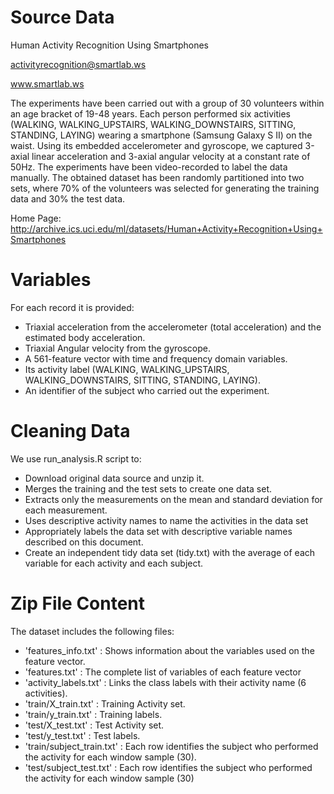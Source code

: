 # Source Data

Human Activity Recognition Using Smartphones

activityrecognition@smartlab.ws

www.smartlab.ws

The experiments have been carried out with a group of 30 volunteers within an age bracket of 19-48 years. Each person performed six activities (WALKING, WALKING_UPSTAIRS, WALKING_DOWNSTAIRS, SITTING, STANDING, LAYING) wearing a smartphone (Samsung Galaxy S II) on the waist. Using its embedded accelerometer and gyroscope, we captured 3-axial linear acceleration and 3-axial angular velocity at a constant rate of 50Hz. The experiments have been video-recorded to label the data manually. The obtained dataset has been randomly partitioned into two sets, where 70% of the volunteers was selected for generating the training data and 30% the test data. 

Home Page: http://archive.ics.uci.edu/ml/datasets/Human+Activity+Recognition+Using+Smartphones

# Variables

For each record it is provided:

- Triaxial acceleration from the accelerometer (total acceleration) and the estimated body acceleration.
- Triaxial Angular velocity from the gyroscope. 
- A 561-feature vector with time and frequency domain variables. 
- Its activity label (WALKING, WALKING_UPSTAIRS, WALKING_DOWNSTAIRS, SITTING, STANDING, LAYING). 
- An identifier of the subject who carried out the experiment.

# Cleaning Data

We use run_analysis.R script to:

- Download original data source and unzip it.
- Merges the training and the test sets to create one data set.
- Extracts only the measurements on the mean and standard deviation for each measurement. 
- Uses descriptive activity names to name the activities in the data set
- Appropriately labels the data set with descriptive variable names described on this document.
- Create an independent tidy data set (tidy.txt) with the average of each variable for each activity and each subject.

# Zip File Content

The dataset includes the following files:

- 'features_info.txt'       : Shows information about the variables used on the feature vector.
- 'features.txt'            : The complete list of variables of each feature vector
- 'activity_labels.txt'     : Links the class labels with their activity name (6 activities).
- 'train/X_train.txt'       : Training Activity set.
- 'train/y_train.txt'       : Training labels.
- 'test/X_test.txt'         : Test Activity set.
- 'test/y_test.txt'         : Test labels.
- 'train/subject_train.txt' : Each row identifies the subject who performed the activity for each window sample (30).
- 'test/subject_test.txt'   : Each row identifies the subject who performed the activity for each window sample (30)
